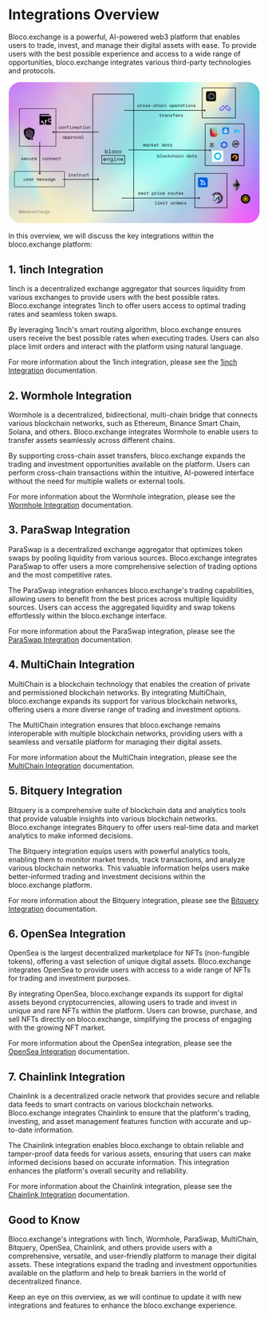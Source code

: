# Integrations Overview

Bloco.exchange is a powerful, AI-powered web3 platform that enables users to trade, invest, and manage their digital assets with ease. To provide users with the best possible experience and access to a wide range of opportunities, bloco.exchange integrates various third-party technologies and protocols.

![Agent Interactions](integrations.png)

In this overview, we will discuss the key integrations within the bloco.exchange platform:

## 1. 1inch Integration

1inch is a decentralized exchange aggregator that sources liquidity from various exchanges to provide users with the best possible rates. Bloco.exchange integrates 1inch to offer users access to optimal trading rates and seamless token swaps.

By leveraging 1inch's smart routing algorithm, bloco.exchange ensures users receive the best possible rates when executing trades. Users can also place limit orders and interact with the platform using natural language.

For more information about the 1inch integration, please see the [1inch Integration](1inch_integration.md) documentation.

## 2. Wormhole Integration

Wormhole is a decentralized, bidirectional, multi-chain bridge that connects various blockchain networks, such as Ethereum, Binance Smart Chain, Solana, and others. Bloco.exchange integrates Wormhole to enable users to transfer assets seamlessly across different chains.

By supporting cross-chain asset transfers, bloco.exchange expands the trading and investment opportunities available on the platform. Users can perform cross-chain transactions within the intuitive, AI-powered interface without the need for multiple wallets or external tools.

For more information about the Wormhole integration, please see the [Wormhole Integration](wormhole_integration.md) documentation.

## 3. ParaSwap Integration

ParaSwap is a decentralized exchange aggregator that optimizes token swaps by pooling liquidity from various sources. Bloco.exchange integrates ParaSwap to offer users a more comprehensive selection of trading options and the most competitive rates.

The ParaSwap integration enhances bloco.exchange's trading capabilities, allowing users to benefit from the best prices across multiple liquidity sources. Users can access the aggregated liquidity and swap tokens effortlessly within the bloco.exchange interface.

For more information about the ParaSwap integration, please see the [ParaSwap Integration](paraswap_integration.md) documentation.

## 4. MultiChain Integration

MultiChain is a blockchain technology that enables the creation of private and permissioned blockchain networks. By integrating MultiChain, bloco.exchange expands its support for various blockchain networks, offering users a more diverse range of trading and investment options.

The MultiChain integration ensures that bloco.exchange remains interoperable with multiple blockchain networks, providing users with a seamless and versatile platform for managing their digital assets.

For more information about the MultiChain integration, please see the [MultiChain Integration](multichain_integration.md) documentation.

## 5. Bitquery Integration

Bitquery is a comprehensive suite of blockchain data and analytics tools that provide valuable insights into various blockchain networks. Bloco.exchange integrates Bitquery to offer users real-time data and market analytics to make informed decisions.

The Bitquery integration equips users with powerful analytics tools, enabling them to monitor market trends, track transactions, and analyze various blockchain networks. This valuable information helps users make better-informed trading and investment decisions within the bloco.exchange platform.

For more information about the Bitquery integration, please see the [Bitquery Integration](bitquery_integration.md) documentation.

## 6. OpenSea Integration

OpenSea is the largest decentralized marketplace for NFTs (non-fungible tokens), offering a vast selection of unique digital assets. Bloco.exchange integrates OpenSea to provide users with access to a wide range of NFTs for trading and investment purposes.

By integrating OpenSea, bloco.exchange expands its support for digital assets beyond cryptocurrencies, allowing users to trade and invest in unique and rare NFTs within the platform. Users can browse, purchase, and sell NFTs directly on bloco.exchange, simplifying the process of engaging with the growing NFT market.

For more information about the OpenSea integration, please see the [OpenSea Integration](opensea_integration.md) documentation.

## 7. Chainlink Integration

Chainlink is a decentralized oracle network that provides secure and reliable data feeds to smart contracts on various blockchain networks. Bloco.exchange integrates Chainlink to ensure that the platform's trading, investing, and asset management features function with accurate and up-to-date information.

The Chainlink integration enables bloco.exchange to obtain reliable and tamper-proof data feeds for various assets, ensuring that users can make informed decisions based on accurate information. This integration enhances the platform's overall security and reliability.

For more information about the Chainlink integration, please see the [Chainlink Integration](chainlink_integration.md) documentation.

## Good to Know

Bloco.exchange's integrations with 1inch, Wormhole, ParaSwap, MultiChain, Bitquery, OpenSea, Chainlink, and others provide users with a comprehensive, versatile, and user-friendly platform to manage their digital assets. These integrations expand the trading and investment opportunities available on the platform and help to break barriers in the world of decentralized finance.

Keep an eye on this overview, as we will continue to update it with new integrations and features to enhance the bloco.exchange experience.

